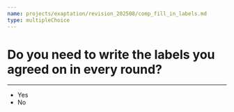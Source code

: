```yaml
---
name: projects/exaptation/revision_202508/comp_fill_in_labels.md
type: multipleChoice
---
```


# Do you need to write the labels you agreed on in every round?

---

- Yes
- No
